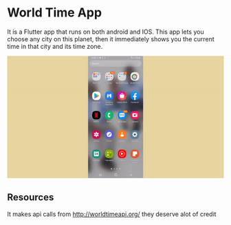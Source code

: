 
# World Time App

It is a Flutter app that runs on both android and IOS. This app lets you choose any city on this planet, then it immediately shows you the current time in that city and its time zone.

![Screen recording the app](./assets/worldtime.gif)

## Resources

It makes api calls from http://worldtimeapi.org/ they deserve alot of credit

  
